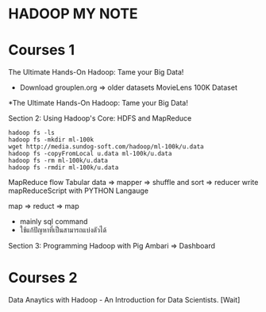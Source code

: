 # HADOOP MY NOTE

# Courses 1

The Ultimate Hands-On Hadoop: Tame your Big Data!

- Download grouplen.org => older datasets MovieLens 100K Dataset

\*The Ultimate Hands-On Hadoop: Tame your Big Data!

Section 2: Using Hadoop's Core: HDFS and MapReduce

```
hadoop fs -ls
hadoop fs -mkdir ml-100k
wget http://media.sundog-soft.com/hadoop/ml-100k/u.data
hadoop fs -copyFromLocal u.data ml-100k/u.data
hadoop fs -rm ml-100k/u.data
hadoop fs -rmdir ml-100k/u.data
```

MapReduce flow
Tabular data => mapper => shuffle and sort => reducer
write mapReduceScript with PYTHON Langauge

map => reduct => map

- mainly sql command
- ใช้แก้ปัญหาที่เป็นสามารถแบ่งตัวได้

Section 3: Programming Hadoop with Pig
Ambari => Dashboard

# Courses 2

Data Anaytics with Hadoop - An Introduction for Data Scientists.
[Wait]
